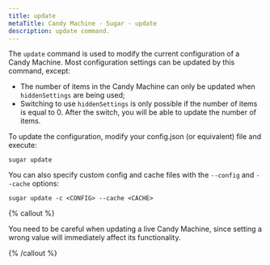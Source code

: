 ```yaml
---
title: update
metaTitle: Candy Machine - Sugar - update
description: update command.
---
```


The `update` command is used to modify the current configuration of a Candy Machine. Most configuration settings can be updated by this command, except:

- The number of items in the Candy Machine can only be updated when `hiddenSettings` are being used;
- Switching to use `hiddenSettings` is only possible if the number of items is equal to 0. After the switch, you will be able to update the number of items.


To update the configuration, modify your config.json (or equivalent) file and execute:

```
sugar update
```

You can also specify custom config and cache files with the `--config` and `--cache` options:

```
sugar update -c <CONFIG> --cache <CACHE>
```

{% callout %}

You need to be careful when updating a live Candy Machine, since setting a wrong value will immediately affect its functionality.

{% /callout %}